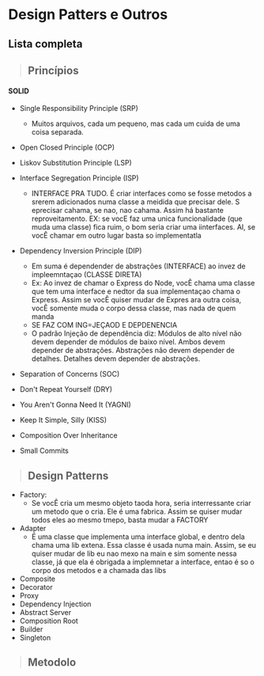 # Design Patters e Outros

## Lista completa

> ## Princípios

#### SOLID

* Single Responsibility Principle (SRP)
  * Muitos arquivos, cada um pequeno, mas cada um cuida de uma coisa separada.
* Open Closed Principle (OCP)
* Liskov Substitution Principle (LSP)
* Interface Segregation Principle (ISP)
  * INTERFACE PRA TUDO. É criar interfaces como se fosse metodos a srerem adicionados numa classe a meidida que precisar dele. S eprecisar cahama, se nao, nao cahama. Assim há bastante reproveitamento. EX: se vocE faz uma unica funcionalidade (que muda uma classe) fica ruim, o bom seria criar uma iinterfaces. AI, se vocÊ chamar em outro lugar basta so implementatla
* Dependency Inversion Principle (DIP)
  * Em suma é dependender de abstraçôes (INTERFACE) ao invez de impleemntaçao (CLASSE DIRETA)
  * Ex: Ao invez de chamar o Express do Node, vocÊ chama uma classe que tem uma interface e nedtor da sua implementaçao chama o Express. Assim se vocÊ quiser mudar de Expres ara outra coisa, vocÊ somente muda o corpo dessa classe, mas nada de quem manda
  * SE FAZ COM ING=JEÇAOD E DEPDENENCIA
  * O padrão Injeção de dependência diz: Módulos de alto nível não devem depender de módulos de baixo nível. Ambos devem depender de abstrações.
    Abstrações não devem depender de detalhes. Detalhes devem depender de abstrações.



* Separation of Concerns (SOC)
* Don't Repeat Yourself (DRY)
* You Aren't Gonna Need It (YAGNI)
* Keep It Simple, Silly (KISS)
* Composition Over Inheritance
* Small Commits

> ## Design Patterns

* Factory:
  * Se vocÊ cria um mesmo objeto taoda hora, seria interressante criar um metodo que o cria. Ele é uma fabrica. Assim se quiser mudar todos eles ao mesmo tmepo, basta mudar a FACTORY
* Adapter
  * É uma classe que implementa uma interface global, e dentro dela chama uma lib extena. Essa classe é usada numa main. Assim, se eu quiser mudar de lib eu nao mexo na main e sim somente nessa classe, já que ela é obrigada a implemnetar a interface, entao é so o corpo dos metodos e a chamada das libs
* Composite
* Decorator
* Proxy
* Dependency Injection
* Abstract Server
* Composition Root
* Builder
* Singleton

> ## Metodolo





### 